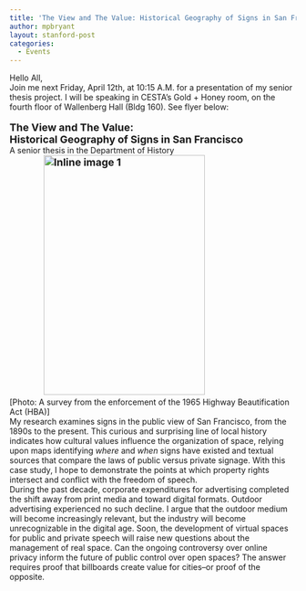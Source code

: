 ```yaml
---
title: 'The View and The Value: Historical Geography of Signs in San Francisco'
author: mpbryant
layout: stanford-post
categories:
  - Events
---
```

<div>
  Hello All,
</div>

<div>
</div>

<div>
  Join me next Friday, April 12th, at 10:15 A.M. for a presentation of my senior thesis project. I will be speaking in CESTA&#8217;s Gold + Honey room, on the fourth floor of Wallenberg Hall (Bldg 160). See flyer below:
</div>

<div>
</div>

<div>
  <strong><br /> </strong>
</div>

<div>
  <strong><span style="font-size: large;">The View and The Value: </span></strong>
</div>

<div>
  <strong><span style="font-size: large;">Historical Geography of Signs in San Francisco</span></strong>
</div>

<div>
  A senior thesis in the Department of History
</div>

<div>
  <strong><span style="font-size: large;">              <img src="https://mail.google.com/mail/u/0/?ui=2&ik=4563613d65&view=att&th=13ddb4495c3a8e9c&attid=0.1&disp=emb&realattid=ii_13dd23ca941313b1&zw&atsh=1" alt="Inline image 1" width="283" height="420" /> </span><br /> </strong>
</div>

<div>
  [Photo: A survey from the enforcement of the 1965 Highway Beautification Act (HBA)]
</div>

<div>
</div>

<div>
</div>

<div>
  My research examines signs in the public view of San Francisco, from the 1890s to the present. This curious and surprising line of local history indicates how cultural values influence the organization of space, relying upon maps identifying <em>where </em>and <em>when </em>signs have existed and textual sources that compare the laws of public versus private signage. With this case study, I hope to demonstrate the points at which property rights intersect and conflict with the freedom of speech.
</div>

<div>
</div>

<div>
</div>

<div>
  During the past decade, corporate expenditures for advertising completed the shift away from print media and toward digital formats. Outdoor advertising experienced no such decline. I argue that the outdoor medium will become increasingly relevant, but the industry will become unrecognizable in the digital age. Soon, the development of virtual spaces for public and private speech will raise new questions about the management of real space. Can the ongoing controversy over online privacy inform the future of public control over open spaces? The answer requires proof that billboards create value for cities&#8211;or proof of the opposite.
</div>
